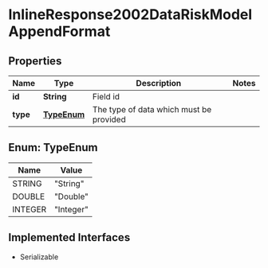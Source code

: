 

# InlineResponse2002DataRiskModelAppendFormat


## Properties

Name | Type | Description | Notes
------------ | ------------- | ------------- | -------------
**id** | **String** | Field id | 
**type** | [**TypeEnum**](#TypeEnum) | The type of data which must be provided | 



## Enum: TypeEnum

Name | Value
---- | -----
STRING | &quot;String&quot;
DOUBLE | &quot;Double&quot;
INTEGER | &quot;Integer&quot;


## Implemented Interfaces

* Serializable


